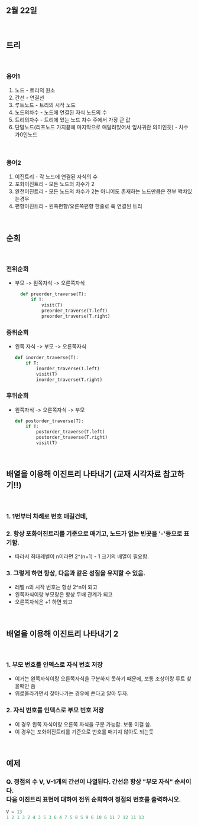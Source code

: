 ## 2월 22일
</br>

## 트리
</br>

### 용어1
1. 노드 - 트리의 원소
2. 간선 - 연결선
3. 루트노드 - 트리의 시작 노드
4. 노드의차수 - 노드에 연결된 자식 노드의 수
5. 트리의차수 - 트리에 있는 노드 차수 주에서 가장 큰 값
6. 단말노드(리프노드 가지끝에 마지막으로 매달려있어서 잎사귀란 의미인듯) - 차수가0인노드

</br>

### 용어2
1. 이진트리 - 각 노드에 연결된 자식의 수
2. 포화이진트리 - 모든 노드의 차수가 2
3. 완전이진트리 - 모든 노드의 차수가 2는 아니어도 존재하는 노드만큼은 전부 꽉차있는경우
4. 편향이진트리 - 왼쪽편향/오른쪽편향 한줄로 쭉 연결된 트리

</br>

## 순회

</br>

### 전위순회
- 부모 -> 왼쪽자식 -> 오른쪽자식
  ```py
    def preorder_traverse(T):
        if T:
            visit(T)
            preorder_traverse(T.left)
            preorder_traverse(T.right)
  ```
### 중위순회
- 왼쪽 자식 -> 부모 -> 오른쪽자식
    ```py
    def inorder_traverse(T):
        if T:
            inorder_traverse(T.left)
            visit(T)
            inorder_traverse(T.right)
    ```
### 후위순회
- 왼쪽자식 -> 오른쪽자식 -> 부모

    ``` py
    def postorder_traverse(T):
        if T:
            postorder_traverse(T.left)
            postorder_traverse(T.right)
            visit(T)
    ```

</br>

## 배열을 이용해 이진트리 나타내기 (교재 시각자료 참고하기!!)
</br>

### 1. 1번부터 차례로 번호 매길건데,
### 2. 항상 포화이진트리를 기준으로 매기고, 노드가 없는 빈곳을 '-'등으로 표기함.
- 따라서 최대레벨이 n이라면 2^(n+1) - 1 크기의 배열이 필요함.
### 3. 그렇게 하면 항상, 다음과 같은 성질을 유지할 수 있음.
- 레벨 n의 시작 번호는 항상 2^n이 되고
- 왼쪽자식이랑 부모랑은 항상 두배 관계가 되고
- 오른쪽자식은 +1 하면 되고

</br>

## 배열을 이용해 이진트리 나타내기 2
</br>

### 1. 부모 번호를 인덱스로 자식 번호 저장  
- 이거는 왼쪽자식이랑 오른쪽자식을 구분하지 못하기 때문에, 보통 조상이랑 루트 찾을때만 씀
- 위로올라가면서 찾아나가는 경우에 쓴다고 알아 두자.
### 2. 자식 번호를 인덱스로 부모 번호 저장
- 이 경우 왼쪽 자식이랑 오른쪽 자식을 구분 가능함. 보통 이걸 씀.
- 이 경우는 포화이진트리를 기준으로 번호를 매기지 않아도 되는듯   

</br>

## 예제

### Q. 정점의 수 V, V-1개의 간선이 나열된다. 간선은 항상 "부모 자식" 순서이다. </br> 다음 이진트리 표현에 대하여 전위 순회하여 정점의 번호를 출력하시오.

```py
V = 13
1 2 1 3 2 4 3 5 3 6 4 7 5 8 5 9 6 10 6 11 7 12 11 13
```